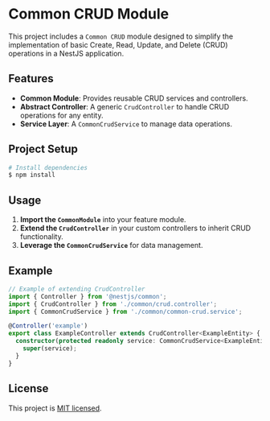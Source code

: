 # Common CRUD Module

This project includes a `Common CRUD` module designed to simplify the implementation of basic Create, Read, Update, and Delete (CRUD) operations in a NestJS application.

## Features

- **Common Module**: Provides reusable CRUD services and controllers.
- **Abstract Controller**: A generic `CrudController` to handle CRUD operations for any entity.
- **Service Layer**: A `CommonCrudService` to manage data operations.

## Project Setup

```bash
# Install dependencies
$ npm install
```

## Usage

1. **Import the `CommonModule`** into your feature module.
2. **Extend the `CrudController`** in your custom controllers to inherit CRUD functionality.
3. **Leverage the `CommonCrudService`** for data management.

## Example

```typescript
// Example of extending CrudController
import { Controller } from '@nestjs/common';
import { CrudController } from './common/crud.controller';
import { CommonCrudService } from './common/common-crud.service';

@Controller('example')
export class ExampleController extends CrudController<ExampleEntity> {
  constructor(protected readonly service: CommonCrudService<ExampleEntity>) {
    super(service);
  }
}
```

## License

This project is [MIT licensed](https://opensource.org/licenses/MIT).

